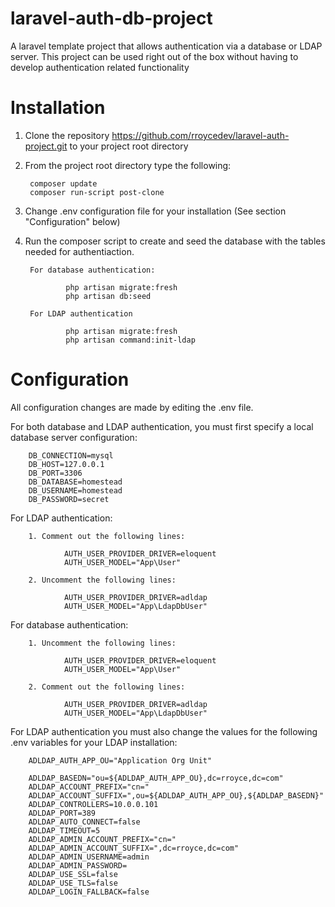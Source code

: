 # laravel-auth-db-project
A laravel template project that allows authentication via a database or LDAP server.  This project can be used right out of the box without having to develop authentication related functionality



Installation
============

1. Clone the repository https://github.com/rroycedev/laravel-auth-project.git to your project root directory

2. From the project root directory type the following:

        composer update
        composer run-script post-clone

3. Change .env configuration file for your installation (See section "Configuration" below)

4. Run the composer script to create and seed the database with the tables needed for authentiaction.

        For database authentication:
        
                php artisan migrate:fresh
                php artisan db:seed

        For LDAP authentication

                php artisan migrate:fresh
                php artisan command:init-ldap


Configuration
=============

All configuration changes are made by editing the .env file.

For both database and LDAP authentication, you must first specify a local database server configuration:

        DB_CONNECTION=mysql
        DB_HOST=127.0.0.1
        DB_PORT=3306
        DB_DATABASE=homestead
        DB_USERNAME=homestead
        DB_PASSWORD=secret

For LDAP authentication:

        1. Comment out the following lines:

                AUTH_USER_PROVIDER_DRIVER=eloquent
                AUTH_USER_MODEL="App\User"

        2. Uncomment the following lines:

                AUTH_USER_PROVIDER_DRIVER=adldap
                AUTH_USER_MODEL="App\LdapDbUser"

For database authentication:

        1. Uncomment the following lines:

                AUTH_USER_PROVIDER_DRIVER=eloquent
                AUTH_USER_MODEL="App\User"

        2. Comment out the following lines:

                AUTH_USER_PROVIDER_DRIVER=adldap
                AUTH_USER_MODEL="App\LdapDbUser"

For LDAP authentication you must also change the values for the following .env variables
for your LDAP installation:

        ADLDAP_AUTH_APP_OU="Application Org Unit"

        ADLDAP_BASEDN="ou=${ADLDAP_AUTH_APP_OU},dc=rroyce,dc=com"
        ADLDAP_ACCOUNT_PREFIX="cn="
        ADLDAP_ACCOUNT_SUFFIX=",ou=${ADLDAP_AUTH_APP_OU},${ADLDAP_BASEDN}"
        ADLDAP_CONTROLLERS=10.0.0.101
        ADLDAP_PORT=389
        ADLDAP_AUTO_CONNECT=false
        ADLDAP_TIMEOUT=5
        ADLDAP_ADMIN_ACCOUNT_PREFIX="cn="
        ADLDAP_ADMIN_ACCOUNT_SUFFIX=",dc=rroyce,dc=com"
        ADLDAP_ADMIN_USERNAME=admin
        ADLDAP_ADMIN_PASSWORD=
        ADLDAP_USE_SSL=false
        ADLDAP_USE_TLS=false
        ADLDAP_LOGIN_FALLBACK=false

